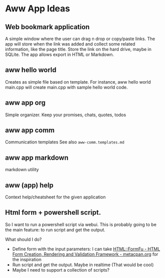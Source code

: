 # Aww App Ideas 

## Web bookmark application
A simple window where the user can drag n drop or copy/paste links. 
The app will store when the link was added and collect some related information, like the page title. Store the link on the hard drive, maybe in SQLite. 
The app allows export in HTML or Markdown. 

## aww hello world 
Creates as simple file based on template. 
For instance, 
aww hello world main.cpp will create main.cpp with sample hello world code.

## aww app org
Simple organizer. Keep your promises, chats, quotes, todos

## aww app comm
Communication templates
See also `aww-comm.templates.md`

## aww app markdown
markdown utility

## aww (app) help

Context help/cheatsheet for the given application

## Html form + powershell script.
So I want to run a powershell script via webui. This is probably going to be the main 
feature: to run script and get the output.

What should I do?
- Define form with the input parameters:
  I can take [HTML::FormFu - HTML Form Creation, Rendering and Validation Framework - metacpan.org](https://metacpan.org/pod/HTML::FormFu) for the inspiration
- Run script and get the output. Maybe in realtime (That would be cool)
- Maybe I need to support a collection of scripts?